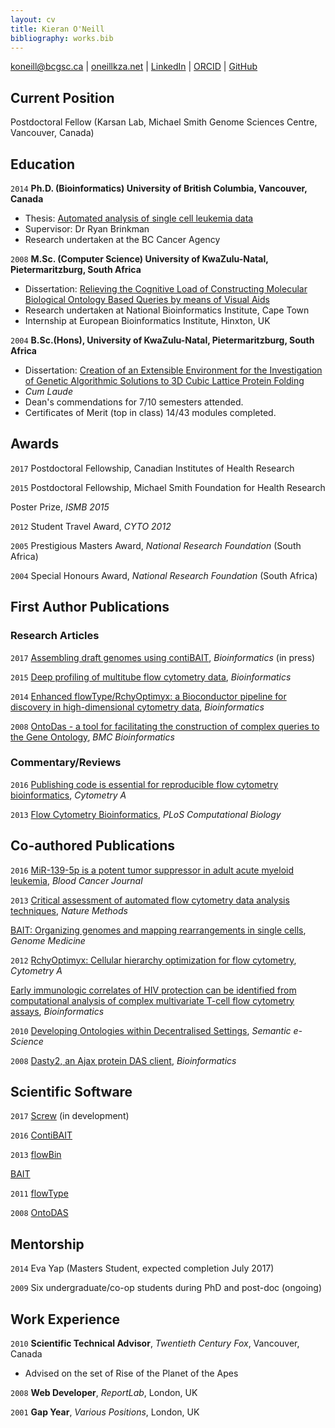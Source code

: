 ```yaml
---
layout: cv
title: Kieran O'Neill
bibliography: works.bib
---
```



<div id="webaddress">
<div id="webcentred">
<a href="mailto:koneill@bcgsc.ca">koneill@bcgsc.ca</a>
| <a href="http://oneillkza.net">oneillkza.net</a> | <a href="https://www.linkedin.com/in/oneillkza/">LinkedIn</a> | <a href="http://orcid.org/0000-0001-7609-5905">ORCID</a> | <a href="https://github.com/oneillkza">GitHub</a>
</div>
</div>


## Current Position
Postdoctoral Fellow (Karsan Lab, Michael Smith Genome Sciences Centre, Vancouver, Canada)


## Education

`2014`
__Ph.D. (Bioinformatics) University of British Columbia, Vancouver, Canada__ 

- Thesis: [Automated analysis of single cell leukemia data](https://open.library.ubc.ca/cIRcle/collections/ubctheses/24/items/1.0135595) 
- Supervisor: Dr Ryan Brinkman
- Research undertaken at the BC Cancer Agency

`2008`
__M.Sc. (Computer Science) University of KwaZulu-Natal, Pietermaritzburg, South Africa__

- Dissertation: [Relieving the Cognitive Load of Constructing Molecular Biological Ontology Based Queries by means of Visual Aids](http://publicationslist.org.s3.amazonaws.com/data/kierano/ref-5/Dissertation.pdf)
- Research undertaken at National Bioinformatics Institute, Cape Town
- Internship at European Bioinformatics Institute, Hinxton, UK


`2004`
__B.Sc.(Hons), University of KwaZulu-Natal, Pietermaritzburg, South Africa__

- Dissertation: [Creation of an Extensible Environment for the Investigation of Genetic Algorithmic Solutions to 3D Cubic Lattice Protein Folding](http://publicationslist.org.s3.amazonaws.com/data/kierano/ref-4/Dissertation.pdf)
- *Cum Laude*
- Dean's commendations for 7/10 semesters attended.
- Certificates of Merit (top in class) 14/43 modules completed.


## Awards

`2017`
Postdoctoral Fellowship, Canadian Institutes of Health Research

`2015`
Postdoctoral Fellowship, Michael Smith Foundation for Health Research

Poster Prize, *ISMB 2015*

`2012`
Student Travel Award, *CYTO 2012*

`2005`
Prestigious Masters Award, *National Research Foundation* (South Africa)

`2004`
Special Honours Award, *National Research Foundation* (South Africa)





## First Author Publications

<!-- A list is also available [online](http://scholar.google.co.uk/citations?user=LTOTl0YAAAAJ) -->

### Research Articles 

`2017`
[Assembling draft genomes using contiBAIT](http://dx.doi.org/10.1093/bioinformatics/btx281), *Bioinformatics* (in press)

`2015`
[Deep profiling of multitube flow cytometry data](https://doi.org/10.1093/bioinformatics/btv008), *Bioinformatics*

`2014`
[Enhanced flowType/RchyOptimyx: a Bioconductor pipeline for discovery in high-dimensional cytometry data](https://doi.org/10.1093/bioinformatics/btt770), *Bioinformatics*

`2008`
[OntoDas - a tool for facilitating the construction of complex queries to the Gene Ontology](https://doi.org/10.1186/1471-2105-9-437), *BMC Bioinformatics*


### Commentary/Reviews

`2016`
[Publishing code is essential for reproducible flow cytometry bioinformatics](https://doi.org/10.1002/cyto.a.22805), *Cytometry A*

`2013`
[Flow Cytometry Bioinformatics](https://doi.org/10.1371/journal.pcbi.1003365), *PLoS Computational Biology*


## Co-authored Publications 

`2016`
[MiR-139-5p is a potent tumor suppressor in adult acute myeloid leukemia](https://doi.org/10.1038/bcj.2016.110), *Blood Cancer Journal*

`2013`
[Critical assessment of automated flow cytometry data analysis techniques](https://doi.org/10.1038/nmeth.2365), *Nature Methods*

[BAIT: Organizing genomes and mapping rearrangements in single cells](https://doi.org/10.1186/gm486), *Genome Medicine*

`2012`
[RchyOptimyx: Cellular hierarchy optimization for flow cytometry](https://doi.org/10.1002/cyto.a.22209), *Cytometry A*

[Early immunologic correlates of HIV protection can be identified from computational analysis of complex multivariate T-cell flow cytometry assays](https://doi.org/10.1093/bioinformatics/bts082), *Bioinformatics*

`2010`
[Developing Ontologies within Decentralised Settings](https://doi.org/10.1007/978-1-4419-5908-9_4), *Semantic e-Science*

`2008`
[Dasty2, an Ajax protein DAS client](https://doi.org/10.1093/bioinformatics/btn387), *Bioinformatics*


## Scientific Software 

`2017`
[Screw](https://github.com/Epigenomics-Screw/Screw) (in development)

`2016`
[ContiBAIT](https://bioconductor.org/packages/release/bioc/html/contiBAIT.html)

`2013`
[flowBin](https://www.bioconductor.org/packages/release/bioc/html/flowBin.html)

[BAIT](https://sourceforge.net/projects/bait/)

`2011`
[flowType](https://www.bioconductor.org/packages/release/bioc/html/flowType.html)

`2008`
[OntoDAS](https://sourceforge.net/projects/ontodas/)


## Mentorship

`2014` Eva Yap (Masters Student, expected completion July 2017)

`2009` Six undergraduate/co-op students during PhD and post-doc (ongoing) 


## Work Experience 

`2010`
__Scientific Technical Advisor__, *Twentieth Century Fox*, Vancouver, Canada

- Advised on the set of Rise of the Planet of the Apes

`2008`
__Web Developer__, *ReportLab*, London, UK


`2001`
__Gap Year__, *Various Positions*, London, UK 



<!-- ### Footer

Last updated: May 2017 -->


